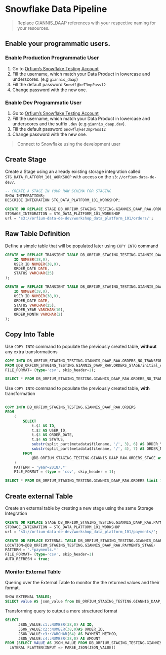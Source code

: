 # Snowflake Data Pipeline
 > Replace GIANNIS_DAAP references with your respective naming for your resources.

## Enable your programmatic users.
### Enable Production Programmatic User
1. Go to [Orfium’s Snowflake Testing Account](https://stb70715.us-east-1.snowflakecomputing.com/oauth/authorize?client_id=3kwdvnjpUzxU6sqlkOoknyZ30jLvtA%3D%3D&display=popup&redirect_uri=https%3A%2F%2Fapps-api.c1.us-east-1.aws.app.snowflake.com%2Fcomplete-oauth%2Fsnowflake&response_type=code&scope=refresh_token&state=%7B%22browserUrl%22%3A%22https%3A%2F%2Fapp.snowflake.com%2Fus-east-1%2Fstb70715%2Fworksheets%22%2C%22csrf%22%3A%22a1c86c30%22%2C%22isSecondaryUser%22%3Afalse%2C%22oauthNonce%22%3A%2246K8jpNtDWO%22%2C%22url%22%3A%22https%3A%2F%2Fstb70715.us-east-1.snowflakecomputing.com%22%7D)
2. Fill the username, which match your Data Product in lowercase and underscores. (e.g `giannis_daap`)
3. Fill the default password `Snowfl@keT3mpPass12` 
4. Change password with the new one. 

### Enable Dev Programmatic User
1. Go to [Orfium’s Snowflake Testing Account](https://stb70715.us-east-1.snowflakecomputing.com/oauth/authorize?client_id=3kwdvnjpUzxU6sqlkOoknyZ30jLvtA%3D%3D&display=popup&redirect_uri=https%3A%2F%2Fapps-api.c1.us-east-1.aws.app.snowflake.com%2Fcomplete-oauth%2Fsnowflake&response_type=code&scope=refresh_token&state=%7B%22browserUrl%22%3A%22https%3A%2F%2Fapp.snowflake.com%2Fus-east-1%2Fstb70715%2Fworksheets%22%2C%22csrf%22%3A%22a1c86c30%22%2C%22isSecondaryUser%22%3Afalse%2C%22oauthNonce%22%3A%2246K8jpNtDWO%22%2C%22url%22%3A%22https%3A%2F%2Fstb70715.us-east-1.snowflakecomputing.com%22%7D)
2. Fill the username, which match your Data Product in lowercase and underscores and the suffix `.dev` (e.g `giannis_daap.dev`).
3. Fill the default password `Snowfl@keT3mpPass12` 
4. Change password with the new one. 

> Connect to Snowflake using the development user

## Create Stage 
Create a Stage using an already existing storage integration called `STG_DATA_PLATFORM_101_WORKSHOP` with access on
the `s3://orfium-data-de-dev/`.

```sql
-- CREATE A STAGE IN YOUR RAW SCHEMA FOR STAGING
SHOW INTEGRATIONS;
DESCRIBE INTEGRATION STG_DATA_PLATFORM_101_WORKSHOP;

CREATE OR REPLACE STAGE DB_ORFIUM_STAGING_TESTING.GIANNIS_DAAP_RAW.ORDERS_STAGE  
STORAGE_INTEGRATION = STG_DATA_PLATFORM_101_WORKSHOP
url = 's3://orfium-data-de-dev/workshop_data_platform_101/orders/';
```

## Raw Table Definition
Define a simple table that will be populated later using `COPY INTO` command
```sql
CREATE or REPLACE TRANSIENT TABLE DB_ORFIUM_STAGING_TESTING.GIANNIS_DAAP_RAW.ORDERS_NO_TRANSFORM (
    ID NUMBER(38,0),
    USER_ID NUMBER(38,0),
    ORDER_DATE DATE,
    STATUS VARCHAR(25)
);

CREATE or REPLACE TRANSIENT TABLE DB_ORFIUM_STAGING_TESTING.GIANNIS_DAAP_RAW.ORDERS (
    ID NUMBER(38,0),
    USER_ID NUMBER(38,0),
    ORDER_DATE DATE,
    STATUS VARCHAR(25),
    ORDER_YEAR VARCHAR(10),
    ORDER_MONTH VARCHAR(2)
);

```

## Copy Into Table
Use `COPY INTO` command to populate the previously created table, **without** any extra transformations
```sql
COPY INTO DB_ORFIUM_STAGING_TESTING.GIANNIS_DAAP_RAW.ORDERS_NO_TRANSFORM
FROM @DB_ORFIUM_STAGING_TESTING.GIANNIS_DAAP_RAW.ORDERS_STAGE/initial_orders.csv.gz
FILE_FORMAT= (type='csv', skip_header=1);

SELECT * FROM DB_ORFIUM_STAGING_TESTING.GIANNIS_DAAP_RAW.ORDERS_NO_TRANSFORM limit 100;
```

Use `COPY INTO` command to populate the previously created table, **with** transformation
```sql
    
COPY INTO DB_ORFIUM_STAGING_TESTING.GIANNIS_DAAP_RAW.ORDERS
FROM
    (
        SELECT
            t.$1 AS ID,
            t.$2 AS USER_ID,
            t.$3 AS ORDER_DATE,
            t.$4 AS STATUS,
            substr(split_part(metadata$filename, '/', 3), 6) AS ORDER_YEAR,
            substr(split_part(metadata$filename, '/', 4), 7) AS ORDER_MONTH
        FROM
            @DB_ORFIUM_STAGING_TESTING.GIANNIS_DAAP_RAW.ORDERS_STAGE as t
    ) 
    PATTERN = 'year=2018/.*'
    FILE_FORMAT = (type = 'csv', skip_header = 1);

SELECT * FROM DB_ORFIUM_STAGING_TESTING.GIANNIS_DAAP_RAW.ORDERS limit 100;
```


## Create external Table
Create an external table by creating a new stage using the same Storage Integration
```sql
CREATE OR REPLACE STAGE DB_ORFIUM_STAGING_TESTING.GIANNIS_DAAP_RAW.PAYMENTS_STAGE  
STORAGE_INTEGRATION = STG_DATA_PLATFORM_101_WORKSHOP
url = 's3://orfium-data-de-dev/workshop_data_platform_101/payments/';

CREATE OR REPLACE EXTERNAL TABLE DB_ORFIUM_STAGING_TESTING.GIANNIS_DAAP_RAW.PAYMENTS_NO_MAPPING
LOCATION=@DB_ORFIUM_STAGING_TESTING.GIANNIS_DAAP_RAW.PAYMENTS_STAGE/
PATTERN = '.*payments.*'
FILE_FORMAT= (type='csv', skip_header=1)
AUTO_REFRESH = true;
```

### Monitor External Table
Quering over the External Table to monitor the the returned values and their format.
```sql
SHOW EXTERNAL TABLES;
SELECT value AS json_value from DB_ORFIUM_STAGING_TESTING.GIANNIS_DAAP_RAW.PAYMENTS limit 10;
```
Transforming query to output a more structured format 
```sql
SELECT
      JSON_VALUE:c1::NUMBER(38,0) AS ID,
      JSON_VALUE:c2::NUMBER(38,0)AS ORDER_ID,
      JSON_VALUE:c3::VARCHAR(64) AS PAYMENT_METHOD,
      JSON_VALUE:c4::NUMBER(38,0) AS AMOUNT
FROM (SELECT VALUE AS JSON_VALUE FROM DB_ORFIUM_STAGING_TESTING.GIANNIS_DAAP_RAW.PAYMENTS_NO_MAPPING),
  LATERAL FLATTEN(INPUT => PARSE_JSON(JSON_VALUE))
```

